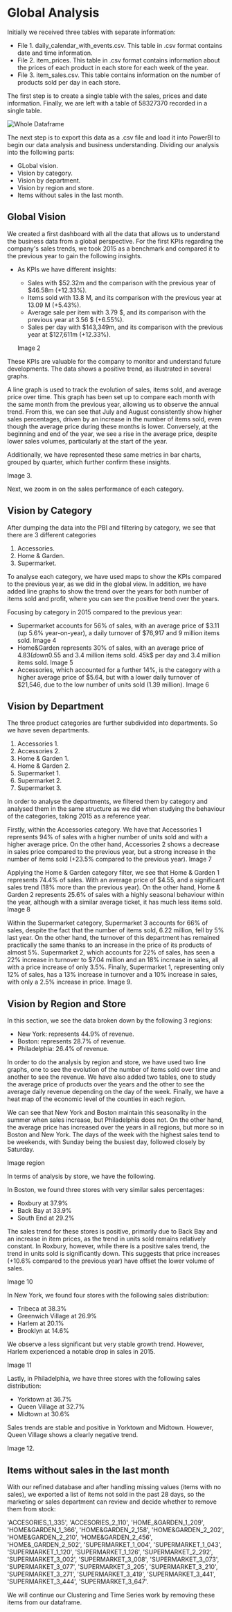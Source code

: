 # Global Analysis
Initially we received three tables with separate information:
- File 1. daily_calendar_with_events.csv. This table in .csv format contains date and time information.
- File 2. item_prices. This table in .csv format contains information about the prices of each product in each store for each week of the year.
- File 3. item_sales.csv. This table contains information on the number of products sold per day in each store.

The first step is to create a single table with the sales, prices and date information. Finally, we are left with a table of 58327370 recorded in a single table.

![Whole Dataframe](images/image_1.png)

The next step is to export this data as a .csv file and load it into PowerBI to begin our data analysis and business understanding. Dividing our analysis into the following parts:
- GLobal vision.
- Vision by category.
- Vision by department.
- Vision by region and store.
- Items without sales in the last month.

## Global Vision
We created a first dashboard with all the data that allows us to understand the business data from a global perspective. For the first KPIs regarding the company's sales trends, we took 2015 as a benchmark and compared it to the previous year to gain the following insights.
- As KPIs we have different insights:
  - Sales with $52.32m and the comparison with the previous year of $46.58m (+12.33%).
  - Items sold with 13.8 M, and its comparison with the previous year at 13.09 M (+5.43%).
  - Average sale per item with 3.79 $, and its comparison with the previous year at 3.56 $ (+6.55%).
  - Sales per day with $143,349m, and its comparison with the previous year at $127,611m (+12.33%).
 
  Image 2

These KPIs are valuable for the company to monitor and understand future developments. The data shows a positive trend, as illustrated in several graphs.

A line graph is used to track the evolution of sales, items sold, and average price over time. This graph has been set up to compare each month with the same month from the previous year, allowing us to observe the annual trend. From this, we can see that July and August consistently show higher sales percentages, driven by an increase in the number of items sold, even though the average price during these months is lower. Conversely, at the beginning and end of the year, we see a rise in the average price, despite lower sales volumes, particularly at the start of the year.

Additionally, we have represented these same metrics in bar charts, grouped by quarter, which further confirm these insights.

Image 3.

Next, we zoom in on the sales performance of each category.

## Vision by Category
After dumping the data into the PBI and filtering by category, we see that there are 3 different categories
1. Accessories.
2. Home & Garden.
3. Supermarket.

To analyse each category, we have used maps to show the KPIs compared to the previous year, as we did in the global view. In addition, we have added line graphs to show the trend over the years for both number of items sold and profit, where you can see the positive trend over the years.

Focusing by category in 2015 compared to the previous year:
- Supermarket accounts for 56% of sales, with an average price of $3.11 (up 5.6% year-on-year), a daily turnover of $76,917 and 9 million items sold.
  Image 4
- Home&Garden represents 30% of sales, with an average price of $4.83 (down 0.55% year-on-year), a daily turnover of 45 k$ and 3.4 million items sold.
45k$ per day and 3.4 million items sold.
  Image 5
- Accessories, which accounted for a further 14%, is the category with a higher average price of $5.64, but with a lower daily turnover of $21,546, due to the low number of units sold (1.39 million).
  Image 6

## Vision by Department
The three product categories are further subdivided into departments. So we have seven departments.
1. Accessories 1.
2. Accessories 2.
3. Home & Garden 1.
4. Home & Garden 2.
5. Supermarket 1.
6. Supermarket 2.
7. Supermarket 3.

In order to analyse the departments, we filtered them by category and analysed them in the same structure as we did when studying the behaviour of the categories, taking 2015 as a reference year. 

Firstly, within the Accessories category. We have that Accessories 1 represents 94% of sales with a higher number of units sold and with a higher average price. On the other hand, Accessories 2 shows a decrease in sales price compared to the previous year, but a strong increase in the number of items sold (+23.5% compared to the previous year).
Image 7

Applying the Home & Garden category filter, we see that Home & Garden 1 represents 74.4% of sales. With an average price of $4.55, and a significant sales trend (18% more than the previous year). On the other hand, Home & Garden 2 represents 25.6% of sales with a highly seasonal behaviour within the year, although with a similar average ticket, it has much less items sold.
Image 8

Within the Supermarket category, Supermarket 3 accounts for 66% of sales, despite the fact that the number of items sold, 6.22 million, fell by 5% last year. On the other hand, the turnover of this department has remained practically the same thanks to an increase in the price of its products of almost 5%. Supermarket 2, which accounts for 22% of sales, has seen a 22% increase in turnover to $7.04 million and an 18% increase in sales, all with a price increase of only 3.5%. Finally, Supermarket 1, representing only 12% of sales, has a 13% increase in turnover and a 10% increase in sales, with only a 2.5% increase in price.
Image 9.

## Vision by Region and Store
In this section, we see the data broken down by the following 3 regions:
- New York: represents 44.9% of revenue.
- Boston: represents 28.7% of revenue.
- Philadelphia: 26.4% of revenue.

In order to do the analysis by region and store, we have used two line graphs, one to see the evolution of the number of items sold over time and another to see the revenue. We have also added two tables, one to study the average price of products over the years and the other to see the average daily revenue depending on the day of the week. Finally, we have a heat map of the economic level of the counties in each region.

We can see that New York and Boston maintain this seasonality in the summer when sales increase, but Philadelphia does not. On the other hand, the average price has increased over the years in all regions, but more so in Boston and New York. The days of the week with the highest sales tend to be weekends, with Sunday being the busiest day, followed closely by Saturday.

Image region

In terms of analysis by store, we have the following.

In Boston, we found three stores with very similar sales percentages:

- Roxbury at 37.9%
- Back Bay at 33.9%
- South End at 29.2%

The sales trend for these stores is positive, primarily due to Back Bay and an increase in item prices, as the trend in units sold remains relatively constant. In Roxbury, however, while there is a positive sales trend, the trend in units sold is significantly down. This suggests that price increases (+10.6% compared to the previous year) have offset the lower volume of sales.

Image 10

In New York, we found four stores with the following sales distribution:

- Tribeca at 38.3%
- Greenwich Village at 26.9%
- Harlem at 20.1%
- Brooklyn at 14.6%

We observe a less significant but very stable growth trend. However, Harlem experienced a notable drop in sales in 2015.

Image 11

Lastly, in Philadelphia, we have three stores with the following sales distribution:

- Yorktown at 36.7%
- Queen Village at 32.7%
- Midtown at 30.6%

Sales trends are stable and positive in Yorktown and Midtown. However, Queen Village shows a clearly negative trend.

Image 12.

## Items without sales in the last month
With our refined database and after handling missing values (items with no sales), we exported a list of items not sold in the past 28 days, so the marketing or sales department can review and decide whether to remove them from stock:

'ACCESORIES_1_335', 'ACCESORIES_2_110', 'HOME_&GARDEN_1_209', 'HOME&GARDEN_1_366', 'HOME&GARDEN_2_158', 'HOME&GARDEN_2_202', 'HOME&GARDEN_2_210', 'HOME&GARDEN_2_456', 'HOME&_GARDEN_2_502', 'SUPERMARKET_1_004', 'SUPERMARKET_1_043', 'SUPERMARKET_1_120', 'SUPERMARKET_1_126', 'SUPERMARKET_2_292', 'SUPERMARKET_3_002', 'SUPERMARKET_3_008', 'SUPERMARKET_3_073', 'SUPERMARKET_3_077', 'SUPERMARKET_3_205', 'SUPERMARKET_3_210', 'SUPERMARKET_3_271', 'SUPERMARKET_3_419', 'SUPERMARKET_3_441', 'SUPERMARKET_3_444', 'SUPERMARKET_3_647'.

We will continue our Clustering and Time Series work by removing these items from our dataframe.
